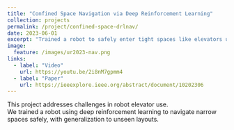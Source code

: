 ```yaml
---
title: "Confined Space Navigation via Deep Reinforcement Learning"
collection: projects
permalink: /project/confined-space-drlnav/
date: 2023-06-01
excerpt: "Trained a robot to safely enter tight spaces like elevators using Deep RL. Presented at UR 2023."
image:
  feature: /images/ur2023-nav.png
links:
  - label: "Video"
    url: https://youtu.be/2i8nM7gpmm4
  - label: "Paper"
    url: https://ieeexplore.ieee.org/abstract/document/10202306
---
```


This project addresses challenges in robot elevator use.  
We trained a robot using deep reinforcement learning to navigate narrow spaces safely, with generalization to unseen layouts.